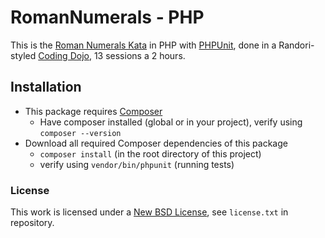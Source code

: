 # RomanNumerals - PHP

This is the [Roman Numerals Kata](http://codingdojo.org/kata/RomanNumerals/)
in PHP with [PHPUnit](https://phpunit.de/),
done in a Randori-styled [Coding Dojo](http://codingdojo.org/WhatIsCodingDojo/), 
13 sessions a 2 hours.

## Installation
* This package requires [Composer](https://getcomposer.org/)
    * Have composer installed (global or in your project), verify using ```composer --version```
* Download all required Composer dependencies of this package
    * ```composer install``` (in the root directory of this project)
    * verify using ```vendor/bin/phpunit``` (running tests)

### License
This work is licensed under a [New BSD License](http://opensource.org/licenses/bsd-license.php), see `license.txt` in repository.
